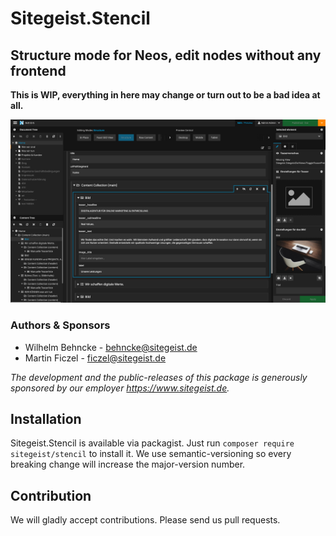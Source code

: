 # Sitegeist.Stencil
## Structure mode for Neos, edit nodes without any frontend

**This is WIP, everything in here may change or turn out to be a bad idea at all.**

<img src="./Resources/Public/Images/backend-structure-mode.png" width="800" />

### Authors & Sponsors

* Wilhelm Behncke - behncke@sitegeist.de
* Martin Ficzel - ficzel@sitegeist.de

*The development and the public-releases of this package is generously sponsored by our employer https://www.sitegeist.de.*

## Installation

Sitegeist.Stencil is available via packagist. Just run `composer require sitegeist/stencil` to install it. We use semantic-versioning so every breaking change will increase the major-version number.

## Contribution

We will gladly accept contributions. Please send us pull requests.
